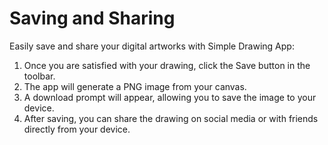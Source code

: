 # Saving and Sharing

Easily save and share your digital artworks with Simple Drawing App:

1. Once you are satisfied with your drawing, click the Save button in the toolbar.
2. The app will generate a PNG image from your canvas.
3. A download prompt will appear, allowing you to save the image to your device.
4. After saving, you can share the drawing on social media or with friends directly from your device.